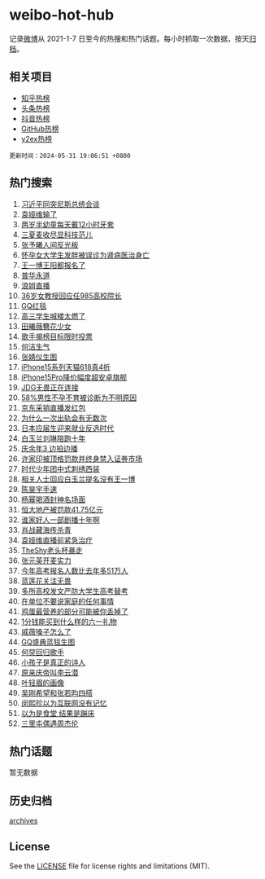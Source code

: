 # weibo-hot-hub

记录[微博](https://www.weibo.com)从 2021-1-7 日至今的热搜和热门话题。每小时抓取一次数据，按天[归档](archives)。

## 相关项目

- [知乎热榜](https://github.com/lonnyzhang423/zhihu-hot-hub)
- [头条热榜](https://github.com/lonnyzhang423/toutiao-hot-hub)
- [抖音热榜](https://github.com/lonnyzhang423/douyin-hot-hub)
- [GitHub热榜](https://github.com/lonnyzhang423/github-hot-hub)
- [v2ex热榜](https://github.com/lonnyzhang423/v2ex-hot-hub)


`更新时间：2024-05-31 19:06:51 +0800`

## 热门搜索

1. [习近平同突尼斯总统会谈](https://m.weibo.cn/search?containerid=100103type%3D1%26t%3D10%26q%3D%23%E4%B9%A0%E8%BF%91%E5%B9%B3%E5%90%8C%E7%AA%81%E5%B0%BC%E6%96%AF%E6%80%BB%E7%BB%9F%E4%BC%9A%E8%B0%88%23&stream_entry_id=51&isnewpage=1&extparam=seat%3D1%26dgr%3D0%26filter_type%3Drealtimehot%26stream_entry_id%3D51%26c_type%3D51%26pos%3D0%26q%3D%2523%25E4%25B9%25A0%25E8%25BF%2591%25E5%25B9%25B3%25E5%2590%258C%25E7%25AA%2581%25E5%25B0%25BC%25E6%2596%25AF%25E6%2580%25BB%25E7%25BB%259F%25E4%25BC%259A%25E8%25B0%2588%2523%26cate%3D10103%26display_time%3D1717153610%26pre_seqid%3D171715361079003455216)
1. [袁娅维输了](https://m.weibo.cn/search?containerid=100103type%3D1%26t%3D10%26q%3D%E8%A2%81%E5%A8%85%E7%BB%B4%E8%BE%93%E4%BA%86&stream_entry_id=31&isnewpage=1&extparam=seat%3D1%26filter_type%3Drealtimehot%26c_type%3D31%26lcate%3D5001%26cate%3D5001%26band_rank%3D1%26q%3D%25E8%25A2%2581%25E5%25A8%2585%25E7%25BB%25B4%25E8%25BE%2593%25E4%25BA%2586%26stream_entry_id%3D31%26pos%3D0%26realpos%3D1%26dgr%3D0%26flag%3D1%26display_time%3D1717153610%26pre_seqid%3D171715361079003455216)
1. [两岁半幼童每天戴12小时牙套](https://m.weibo.cn/search?containerid=100103type%3D1%26t%3D10%26q%3D%23%E4%B8%A4%E5%B2%81%E5%8D%8A%E5%B9%BC%E7%AB%A5%E6%AF%8F%E5%A4%A9%E6%88%B412%E5%B0%8F%E6%97%B6%E7%89%99%E5%A5%97%23&stream_entry_id=31&isnewpage=1&extparam=seat%3D1%26filter_type%3Drealtimehot%26c_type%3D31%26lcate%3D5001%26cate%3D5001%26band_rank%3D2%26q%3D%2523%25E4%25B8%25A4%25E5%25B2%2581%25E5%258D%258A%25E5%25B9%25BC%25E7%25AB%25A5%25E6%25AF%258F%25E5%25A4%25A9%25E6%2588%25B412%25E5%25B0%258F%25E6%2597%25B6%25E7%2589%2599%25E5%25A5%2597%2523%26stream_entry_id%3D31%26pos%3D1%26realpos%3D2%26dgr%3D0%26flag%3D2%26display_time%3D1717153610%26pre_seqid%3D171715361079003455216)
1. [三夏麦收尽显科技范儿](https://m.weibo.cn/search?containerid=100103type%3D1%26t%3D10%26q%3D%23%E4%B8%89%E5%A4%8F%E9%BA%A6%E6%94%B6%E5%B0%BD%E6%98%BE%E7%A7%91%E6%8A%80%E8%8C%83%E5%84%BF%23&stream_entry_id=31&isnewpage=1&extparam=seat%3D1%26filter_type%3Drealtimehot%26c_type%3D31%26lcate%3D5001%26cate%3D5001%26band_rank%3D3%26q%3D%2523%25E4%25B8%2589%25E5%25A4%258F%25E9%25BA%25A6%25E6%2594%25B6%25E5%25B0%25BD%25E6%2598%25BE%25E7%25A7%2591%25E6%258A%2580%25E8%258C%2583%25E5%2584%25BF%2523%26stream_entry_id%3D31%26pos%3D2%26realpos%3D3%26dgr%3D0%26flag%3D0%26display_time%3D1717153610%26pre_seqid%3D171715361079003455216)
1. [张予曦人间反光板](https://m.weibo.cn/search?containerid=100103type%3D1%26t%3D10%26q%3D%23%E5%BC%A0%E4%BA%88%E6%9B%A6%E4%BA%BA%E9%97%B4%E5%8F%8D%E5%85%89%E6%9D%BF%23&stream_entry_id=31&isnewpage=1&extparam=seat%3D1%26is_ad_pos%3D1%26c_type%3D31%26lcate%3D5001%26cate%3D5001%26band_rank%3D4%26dgr%3D0%26q%3D%2523%25E5%25BC%25A0%25E4%25BA%2588%25E6%259B%25A6%25E4%25BA%25BA%25E9%2597%25B4%25E5%258F%258D%25E5%2585%2589%25E6%259D%25BF%2523%26stream_entry_id%3D31%26pos%3D3%26adid%3D240051%26filter_type%3Drealtimehot%26topic_ad%3D1%26display_time%3D1717153610%26pre_seqid%3D171715361079003455216)
1. [怀孕女大学生发胖被误诊为肾病医治身亡](https://m.weibo.cn/search?containerid=100103type%3D1%26t%3D10%26q%3D%23%E6%80%80%E5%AD%95%E5%A5%B3%E5%A4%A7%E5%AD%A6%E7%94%9F%E5%8F%91%E8%83%96%E8%A2%AB%E8%AF%AF%E8%AF%8A%E4%B8%BA%E8%82%BE%E7%97%85%E5%8C%BB%E6%B2%BB%E8%BA%AB%E4%BA%A1%23&stream_entry_id=31&isnewpage=1&extparam=seat%3D1%26filter_type%3Drealtimehot%26c_type%3D31%26lcate%3D5001%26cate%3D5001%26band_rank%3D4%26q%3D%2523%25E6%2580%2580%25E5%25AD%2595%25E5%25A5%25B3%25E5%25A4%25A7%25E5%25AD%25A6%25E7%2594%259F%25E5%258F%2591%25E8%2583%2596%25E8%25A2%25AB%25E8%25AF%25AF%25E8%25AF%258A%25E4%25B8%25BA%25E8%2582%25BE%25E7%2597%2585%25E5%258C%25BB%25E6%25B2%25BB%25E8%25BA%25AB%25E4%25BA%25A1%2523%26stream_entry_id%3D31%26pos%3D4%26realpos%3D4%26dgr%3D0%26flag%3D1%26display_time%3D1717153610%26pre_seqid%3D171715361079003455216)
1. [王一博王阳都报名了](https://m.weibo.cn/search?containerid=100103type%3D1%26t%3D10%26q%3D%23%E7%8E%8B%E4%B8%80%E5%8D%9A%E7%8E%8B%E9%98%B3%E9%83%BD%E6%8A%A5%E5%90%8D%E4%BA%86%23&stream_entry_id=31&isnewpage=1&extparam=seat%3D1%26filter_type%3Drealtimehot%26c_type%3D31%26lcate%3D5001%26cate%3D5001%26band_rank%3D5%26q%3D%2523%25E7%258E%258B%25E4%25B8%2580%25E5%258D%259A%25E7%258E%258B%25E9%2598%25B3%25E9%2583%25BD%25E6%258A%25A5%25E5%2590%258D%25E4%25BA%2586%2523%26stream_entry_id%3D31%26pos%3D5%26realpos%3D5%26dgr%3D0%26flag%3D2%26display_time%3D1717153610%26pre_seqid%3D171715361079003455216)
1. [普华永道](https://m.weibo.cn/search?containerid=100103type%3D1%26t%3D10%26q%3D%E6%99%AE%E5%8D%8E%E6%B0%B8%E9%81%93&stream_entry_id=31&isnewpage=1&extparam=seat%3D1%26filter_type%3Drealtimehot%26c_type%3D31%26lcate%3D5001%26cate%3D5001%26band_rank%3D6%26q%3D%25E6%2599%25AE%25E5%258D%258E%25E6%25B0%25B8%25E9%2581%2593%26stream_entry_id%3D31%26pos%3D6%26realpos%3D6%26dgr%3D0%26flag%3D1%26display_time%3D1717153610%26pre_seqid%3D171715361079003455216)
1. [浪姐直播](https://m.weibo.cn/search?containerid=100103type%3D1%26t%3D10%26q%3D%E6%B5%AA%E5%A7%90%E7%9B%B4%E6%92%AD&stream_entry_id=31&isnewpage=1&extparam=seat%3D1%26filter_type%3Drealtimehot%26c_type%3D31%26lcate%3D5001%26cate%3D5001%26band_rank%3D7%26q%3D%25E6%25B5%25AA%25E5%25A7%2590%25E7%259B%25B4%25E6%2592%25AD%26stream_entry_id%3D31%26pos%3D7%26realpos%3D7%26dgr%3D0%26flag%3D1%26display_time%3D1717153610%26pre_seqid%3D171715361079003455216)
1. [36岁女教授回应任985高校院长](https://m.weibo.cn/search?containerid=100103type%3D1%26t%3D10%26q%3D%2336%E5%B2%81%E5%A5%B3%E6%95%99%E6%8E%88%E5%9B%9E%E5%BA%94%E4%BB%BB985%E9%AB%98%E6%A0%A1%E9%99%A2%E9%95%BF%23&stream_entry_id=31&isnewpage=1&extparam=seat%3D1%26filter_type%3Drealtimehot%26c_type%3D31%26lcate%3D5001%26cate%3D5001%26band_rank%3D8%26q%3D%252336%25E5%25B2%2581%25E5%25A5%25B3%25E6%2595%2599%25E6%258E%2588%25E5%259B%259E%25E5%25BA%2594%25E4%25BB%25BB985%25E9%25AB%2598%25E6%25A0%25A1%25E9%2599%25A2%25E9%2595%25BF%2523%26stream_entry_id%3D31%26pos%3D8%26realpos%3D8%26dgr%3D0%26flag%3D1%26display_time%3D1717153610%26pre_seqid%3D171715361079003455216)
1. [GQ红毯](https://m.weibo.cn/search?containerid=100103type%3D1%26t%3D10%26q%3D%23GQ%E7%BA%A2%E6%AF%AF%23&stream_entry_id=31&isnewpage=1&extparam=seat%3D1%26filter_type%3Drealtimehot%26c_type%3D31%26lcate%3D5001%26cate%3D5001%26band_rank%3D9%26q%3D%2523GQ%25E7%25BA%25A2%25E6%25AF%25AF%2523%26stream_entry_id%3D31%26pos%3D9%26realpos%3D9%26dgr%3D0%26flag%3D2%26display_time%3D1717153610%26pre_seqid%3D171715361079003455216)
1. [高三学生喊楼太燃了](https://m.weibo.cn/search?containerid=100103type%3D1%26t%3D10%26q%3D%23%E9%AB%98%E4%B8%89%E5%AD%A6%E7%94%9F%E5%96%8A%E6%A5%BC%E5%A4%AA%E7%87%83%E4%BA%86%23&stream_entry_id=31&isnewpage=1&extparam=seat%3D1%26filter_type%3Drealtimehot%26c_type%3D31%26lcate%3D5001%26cate%3D5001%26band_rank%3D10%26q%3D%2523%25E9%25AB%2598%25E4%25B8%2589%25E5%25AD%25A6%25E7%2594%259F%25E5%2596%258A%25E6%25A5%25BC%25E5%25A4%25AA%25E7%2587%2583%25E4%25BA%2586%2523%26stream_entry_id%3D31%26pos%3D10%26realpos%3D10%26dgr%3D0%26flag%3D32768%26display_time%3D1717153610%26pre_seqid%3D171715361079003455216)
1. [田曦薇簪花少女](https://m.weibo.cn/search?containerid=100103type%3D1%26t%3D10%26q%3D%23%E7%94%B0%E6%9B%A6%E8%96%87%E7%B0%AA%E8%8A%B1%E5%B0%91%E5%A5%B3%23&stream_entry_id=31&isnewpage=1&extparam=seat%3D1%26filter_type%3Drealtimehot%26c_type%3D31%26lcate%3D5001%26cate%3D5001%26band_rank%3D11%26q%3D%2523%25E7%2594%25B0%25E6%259B%25A6%25E8%2596%2587%25E7%25B0%25AA%25E8%258A%25B1%25E5%25B0%2591%25E5%25A5%25B3%2523%26stream_entry_id%3D31%26pos%3D11%26realpos%3D11%26dgr%3D0%26flag%3D1%26display_time%3D1717153610%26pre_seqid%3D171715361079003455216)
1. [歌手揭榜目标限时投票](https://m.weibo.cn/search?containerid=100103type%3D1%26t%3D10%26q%3D%23%E6%AD%8C%E6%89%8B%E6%8F%AD%E6%A6%9C%E7%9B%AE%E6%A0%87%E9%99%90%E6%97%B6%E6%8A%95%E7%A5%A8%23&stream_entry_id=31&isnewpage=1&extparam=seat%3D1%26filter_type%3Drealtimehot%26c_type%3D31%26lcate%3D5001%26cate%3D5001%26band_rank%3D12%26q%3D%2523%25E6%25AD%258C%25E6%2589%258B%25E6%258F%25AD%25E6%25A6%259C%25E7%259B%25AE%25E6%25A0%2587%25E9%2599%2590%25E6%2597%25B6%25E6%258A%2595%25E7%25A5%25A8%2523%26stream_entry_id%3D31%26pos%3D12%26realpos%3D12%26dgr%3D0%26flag%3D1%26display_time%3D1717153610%26pre_seqid%3D171715361079003455216)
1. [何洁生气](https://m.weibo.cn/search?containerid=100103type%3D1%26t%3D10%26q%3D%E4%BD%95%E6%B4%81%E7%94%9F%E6%B0%94&stream_entry_id=31&isnewpage=1&extparam=seat%3D1%26filter_type%3Drealtimehot%26c_type%3D31%26lcate%3D5001%26cate%3D5001%26band_rank%3D13%26q%3D%25E4%25BD%2595%25E6%25B4%2581%25E7%2594%259F%25E6%25B0%2594%26stream_entry_id%3D31%26pos%3D13%26realpos%3D13%26dgr%3D0%26flag%3D0%26display_time%3D1717153610%26pre_seqid%3D171715361079003455216)
1. [张婧仪生图](https://m.weibo.cn/search?containerid=100103type%3D1%26t%3D10%26q%3D%E5%BC%A0%E5%A9%A7%E4%BB%AA%E7%94%9F%E5%9B%BE&stream_entry_id=31&isnewpage=1&extparam=seat%3D1%26filter_type%3Drealtimehot%26c_type%3D31%26lcate%3D5001%26cate%3D5001%26band_rank%3D14%26q%3D%25E5%25BC%25A0%25E5%25A9%25A7%25E4%25BB%25AA%25E7%2594%259F%25E5%259B%25BE%26stream_entry_id%3D31%26pos%3D14%26realpos%3D14%26dgr%3D0%26flag%3D1%26display_time%3D1717153610%26pre_seqid%3D171715361079003455216)
1. [iPhone15系列天猫618真4折](https://m.weibo.cn/search?containerid=100103type%3D1%26t%3D10%26q%3D%23iPhone15%E7%B3%BB%E5%88%97%E5%A4%A9%E7%8C%AB618%E7%9C%9F4%E6%8A%98%23&stream_entry_id=31&isnewpage=1&extparam=seat%3D1%26filter_type%3Drealtimehot%26c_type%3D31%26lcate%3D5001%26cate%3D5001%26band_rank%3D15%26realpos%3D15%26q%3D%2523iPhone15%25E7%25B3%25BB%25E5%2588%2597%25E5%25A4%25A9%25E7%258C%25AB618%25E7%259C%259F4%25E6%258A%2598%2523%26stream_entry_id%3D31%26pos%3D15%26adid%3D240269%26dgr%3D0%26flag%3D0%26display_time%3D1717153610%26pre_seqid%3D171715361079003455216)
1. [iPhone15Pro降价幅度超安卓旗舰](https://m.weibo.cn/search?containerid=100103type%3D1%26t%3D10%26q%3D%23iPhone15Pro%E9%99%8D%E4%BB%B7%E5%B9%85%E5%BA%A6%E8%B6%85%E5%AE%89%E5%8D%93%E6%97%97%E8%88%B0%23&stream_entry_id=31&isnewpage=1&extparam=seat%3D1%26filter_type%3Drealtimehot%26c_type%3D31%26lcate%3D5001%26cate%3D5001%26band_rank%3D16%26q%3D%2523iPhone15Pro%25E9%2599%258D%25E4%25BB%25B7%25E5%25B9%2585%25E5%25BA%25A6%25E8%25B6%2585%25E5%25AE%2589%25E5%258D%2593%25E6%2597%2597%25E8%2588%25B0%2523%26stream_entry_id%3D31%26pos%3D16%26realpos%3D16%26dgr%3D0%26flag%3D0%26display_time%3D1717153610%26pre_seqid%3D171715361079003455216)
1. [JDG无畏正在连接](https://m.weibo.cn/search?containerid=100103type%3D1%26t%3D10%26q%3D%23JDG%E6%97%A0%E7%95%8F%E6%AD%A3%E5%9C%A8%E8%BF%9E%E6%8E%A5%23&stream_entry_id=31&isnewpage=1&extparam=seat%3D1%26filter_type%3Drealtimehot%26c_type%3D31%26lcate%3D5001%26cate%3D5001%26band_rank%3D17%26q%3D%2523JDG%25E6%2597%25A0%25E7%2595%258F%25E6%25AD%25A3%25E5%259C%25A8%25E8%25BF%259E%25E6%258E%25A5%2523%26stream_entry_id%3D31%26pos%3D17%26realpos%3D17%26dgr%3D0%26flag%3D1%26display_time%3D1717153610%26pre_seqid%3D171715361079003455216)
1. [58%男性不孕不育被诊断为不明原因](https://m.weibo.cn/search?containerid=100103type%3D1%26t%3D10%26q%3D%2358%25%E7%94%B7%E6%80%A7%E4%B8%8D%E5%AD%95%E4%B8%8D%E8%82%B2%E8%A2%AB%E8%AF%8A%E6%96%AD%E4%B8%BA%E4%B8%8D%E6%98%8E%E5%8E%9F%E5%9B%A0%23&stream_entry_id=31&isnewpage=1&extparam=seat%3D1%26filter_type%3Drealtimehot%26c_type%3D31%26lcate%3D5001%26cate%3D5001%26band_rank%3D18%26q%3D%252358%2525%25E7%2594%25B7%25E6%2580%25A7%25E4%25B8%258D%25E5%25AD%2595%25E4%25B8%258D%25E8%2582%25B2%25E8%25A2%25AB%25E8%25AF%258A%25E6%2596%25AD%25E4%25B8%25BA%25E4%25B8%258D%25E6%2598%258E%25E5%258E%259F%25E5%259B%25A0%2523%26stream_entry_id%3D31%26pos%3D18%26realpos%3D18%26dgr%3D0%26flag%3D2%26display_time%3D1717153610%26pre_seqid%3D171715361079003455216)
1. [京东采销直播发红包](https://m.weibo.cn/search?containerid=100103type%3D1%26t%3D10%26q%3D%23%E4%BA%AC%E4%B8%9C%E9%87%87%E9%94%80%E7%9B%B4%E6%92%AD%E5%8F%91%E7%BA%A2%E5%8C%85%23&stream_entry_id=31&isnewpage=1&extparam=seat%3D1%26filter_type%3Drealtimehot%26c_type%3D31%26lcate%3D5001%26cate%3D5001%26band_rank%3D19%26realpos%3D19%26q%3D%2523%25E4%25BA%25AC%25E4%25B8%259C%25E9%2587%2587%25E9%2594%2580%25E7%259B%25B4%25E6%2592%25AD%25E5%258F%2591%25E7%25BA%25A2%25E5%258C%2585%2523%26stream_entry_id%3D31%26pos%3D19%26adid%3D240149%26dgr%3D0%26flag%3D0%26display_time%3D1717153610%26pre_seqid%3D171715361079003455216)
1. [为什么一次出轨会有无数次](https://m.weibo.cn/search?containerid=100103type%3D1%26t%3D10%26q%3D%E4%B8%BA%E4%BB%80%E4%B9%88%E4%B8%80%E6%AC%A1%E5%87%BA%E8%BD%A8%E4%BC%9A%E6%9C%89%E6%97%A0%E6%95%B0%E6%AC%A1&stream_entry_id=31&isnewpage=1&extparam=seat%3D1%26filter_type%3Drealtimehot%26c_type%3D31%26lcate%3D5001%26cate%3D5001%26band_rank%3D20%26q%3D%25E4%25B8%25BA%25E4%25BB%2580%25E4%25B9%2588%25E4%25B8%2580%25E6%25AC%25A1%25E5%2587%25BA%25E8%25BD%25A8%25E4%25BC%259A%25E6%259C%2589%25E6%2597%25A0%25E6%2595%25B0%25E6%25AC%25A1%26stream_entry_id%3D31%26pos%3D20%26realpos%3D20%26dgr%3D0%26flag%3D2%26display_time%3D1717153610%26pre_seqid%3D171715361079003455216)
1. [日本应届生迎来就业反选时代](https://m.weibo.cn/search?containerid=100103type%3D1%26t%3D10%26q%3D%23%E6%97%A5%E6%9C%AC%E5%BA%94%E5%B1%8A%E7%94%9F%E8%BF%8E%E6%9D%A5%E5%B0%B1%E4%B8%9A%E5%8F%8D%E9%80%89%E6%97%B6%E4%BB%A3%23&stream_entry_id=31&isnewpage=1&extparam=seat%3D1%26filter_type%3Drealtimehot%26c_type%3D31%26lcate%3D5001%26cate%3D5001%26band_rank%3D21%26q%3D%2523%25E6%2597%25A5%25E6%259C%25AC%25E5%25BA%2594%25E5%25B1%258A%25E7%2594%259F%25E8%25BF%258E%25E6%259D%25A5%25E5%25B0%25B1%25E4%25B8%259A%25E5%258F%258D%25E9%2580%2589%25E6%2597%25B6%25E4%25BB%25A3%2523%26stream_entry_id%3D31%26pos%3D21%26realpos%3D21%26dgr%3D0%26flag%3D2%26display_time%3D1717153610%26pre_seqid%3D171715361079003455216)
1. [白玉兰刘琳陪跑十年](https://m.weibo.cn/search?containerid=100103type%3D1%26t%3D10%26q%3D%E7%99%BD%E7%8E%89%E5%85%B0%E5%88%98%E7%90%B3%E9%99%AA%E8%B7%91%E5%8D%81%E5%B9%B4&stream_entry_id=31&isnewpage=1&extparam=seat%3D1%26filter_type%3Drealtimehot%26c_type%3D31%26lcate%3D5001%26cate%3D5001%26band_rank%3D22%26q%3D%25E7%2599%25BD%25E7%258E%2589%25E5%2585%25B0%25E5%2588%2598%25E7%2590%25B3%25E9%2599%25AA%25E8%25B7%2591%25E5%258D%2581%25E5%25B9%25B4%26stream_entry_id%3D31%26pos%3D22%26realpos%3D22%26dgr%3D0%26flag%3D0%26display_time%3D1717153610%26pre_seqid%3D171715361079003455216)
1. [庆余年3 边拍边播](https://m.weibo.cn/search?containerid=100103type%3D1%26t%3D10%26q%3D%E5%BA%86%E4%BD%99%E5%B9%B43+%E8%BE%B9%E6%8B%8D%E8%BE%B9%E6%92%AD&stream_entry_id=31&isnewpage=1&extparam=seat%3D1%26filter_type%3Drealtimehot%26c_type%3D31%26lcate%3D5001%26cate%3D5001%26band_rank%3D23%26q%3D%25E5%25BA%2586%25E4%25BD%2599%25E5%25B9%25B43%2520%25E8%25BE%25B9%25E6%258B%258D%25E8%25BE%25B9%25E6%2592%25AD%26stream_entry_id%3D31%26pos%3D23%26realpos%3D23%26dgr%3D0%26flag%3D2%26display_time%3D1717153610%26pre_seqid%3D171715361079003455216)
1. [许家印被顶格罚款并终身禁入证券市场](https://m.weibo.cn/search?containerid=100103type%3D1%26t%3D10%26q%3D%23%E8%AE%B8%E5%AE%B6%E5%8D%B0%E8%A2%AB%E9%A1%B6%E6%A0%BC%E7%BD%9A%E6%AC%BE%E5%B9%B6%E7%BB%88%E8%BA%AB%E7%A6%81%E5%85%A5%E8%AF%81%E5%88%B8%E5%B8%82%E5%9C%BA%23&stream_entry_id=31&isnewpage=1&extparam=seat%3D1%26filter_type%3Drealtimehot%26c_type%3D31%26lcate%3D5001%26cate%3D5001%26band_rank%3D24%26q%3D%2523%25E8%25AE%25B8%25E5%25AE%25B6%25E5%258D%25B0%25E8%25A2%25AB%25E9%25A1%25B6%25E6%25A0%25BC%25E7%25BD%259A%25E6%25AC%25BE%25E5%25B9%25B6%25E7%25BB%2588%25E8%25BA%25AB%25E7%25A6%2581%25E5%2585%25A5%25E8%25AF%2581%25E5%2588%25B8%25E5%25B8%2582%25E5%259C%25BA%2523%26stream_entry_id%3D31%26pos%3D24%26realpos%3D24%26dgr%3D0%26flag%3D0%26display_time%3D1717153610%26pre_seqid%3D171715361079003455216)
1. [时代少年团中式刺绣西装](https://m.weibo.cn/search?containerid=100103type%3D1%26t%3D10%26q%3D%23%E6%97%B6%E4%BB%A3%E5%B0%91%E5%B9%B4%E5%9B%A2%E4%B8%AD%E5%BC%8F%E5%88%BA%E7%BB%A3%E8%A5%BF%E8%A3%85%23&stream_entry_id=31&isnewpage=1&extparam=seat%3D1%26filter_type%3Drealtimehot%26c_type%3D31%26lcate%3D5001%26cate%3D5001%26band_rank%3D25%26q%3D%2523%25E6%2597%25B6%25E4%25BB%25A3%25E5%25B0%2591%25E5%25B9%25B4%25E5%259B%25A2%25E4%25B8%25AD%25E5%25BC%258F%25E5%2588%25BA%25E7%25BB%25A3%25E8%25A5%25BF%25E8%25A3%2585%2523%26stream_entry_id%3D31%26pos%3D25%26realpos%3D25%26dgr%3D0%26flag%3D1%26display_time%3D1717153610%26pre_seqid%3D171715361079003455216)
1. [相关人士回应白玉兰提名没有王一博](https://m.weibo.cn/search?containerid=100103type%3D1%26t%3D10%26q%3D%23%E7%9B%B8%E5%85%B3%E4%BA%BA%E5%A3%AB%E5%9B%9E%E5%BA%94%E7%99%BD%E7%8E%89%E5%85%B0%E6%8F%90%E5%90%8D%E6%B2%A1%E6%9C%89%E7%8E%8B%E4%B8%80%E5%8D%9A%23&stream_entry_id=31&isnewpage=1&extparam=seat%3D1%26filter_type%3Drealtimehot%26c_type%3D31%26lcate%3D5001%26cate%3D5001%26band_rank%3D26%26q%3D%2523%25E7%259B%25B8%25E5%2585%25B3%25E4%25BA%25BA%25E5%25A3%25AB%25E5%259B%259E%25E5%25BA%2594%25E7%2599%25BD%25E7%258E%2589%25E5%2585%25B0%25E6%258F%2590%25E5%2590%258D%25E6%25B2%25A1%25E6%259C%2589%25E7%258E%258B%25E4%25B8%2580%25E5%258D%259A%2523%26stream_entry_id%3D31%26pos%3D26%26realpos%3D26%26dgr%3D0%26flag%3D1%26display_time%3D1717153610%26pre_seqid%3D171715361079003455216)
1. [陈昊宇手速](https://m.weibo.cn/search?containerid=100103type%3D1%26t%3D10%26q%3D%23%E9%99%88%E6%98%8A%E5%AE%87%E6%89%8B%E9%80%9F%23&stream_entry_id=31&isnewpage=1&extparam=seat%3D1%26filter_type%3Drealtimehot%26c_type%3D31%26lcate%3D5001%26cate%3D5001%26band_rank%3D27%26q%3D%2523%25E9%2599%2588%25E6%2598%258A%25E5%25AE%2587%25E6%2589%258B%25E9%2580%259F%2523%26stream_entry_id%3D31%26pos%3D27%26realpos%3D27%26dgr%3D0%26flag%3D0%26display_time%3D1717153610%26pre_seqid%3D171715361079003455216)
1. [杨幂喝酒封神名场面](https://m.weibo.cn/search?containerid=100103type%3D1%26t%3D10%26q%3D%23%E6%9D%A8%E5%B9%82%E5%96%9D%E9%85%92%E5%B0%81%E7%A5%9E%E5%90%8D%E5%9C%BA%E9%9D%A2%23&stream_entry_id=31&isnewpage=1&extparam=seat%3D1%26filter_type%3Drealtimehot%26c_type%3D31%26lcate%3D5001%26cate%3D5001%26band_rank%3D28%26q%3D%2523%25E6%259D%25A8%25E5%25B9%2582%25E5%2596%259D%25E9%2585%2592%25E5%25B0%2581%25E7%25A5%259E%25E5%2590%258D%25E5%259C%25BA%25E9%259D%25A2%2523%26stream_entry_id%3D31%26pos%3D28%26realpos%3D28%26dgr%3D0%26flag%3D1%26display_time%3D1717153610%26pre_seqid%3D171715361079003455216)
1. [恒大地产被罚款41.75亿元](https://m.weibo.cn/search?containerid=100103type%3D1%26t%3D10%26q%3D%23%E6%81%92%E5%A4%A7%E5%9C%B0%E4%BA%A7%E8%A2%AB%E7%BD%9A%E6%AC%BE41.75%E4%BA%BF%E5%85%83%23&stream_entry_id=31&isnewpage=1&extparam=seat%3D1%26filter_type%3Drealtimehot%26c_type%3D31%26lcate%3D5001%26cate%3D5001%26band_rank%3D29%26q%3D%2523%25E6%2581%2592%25E5%25A4%25A7%25E5%259C%25B0%25E4%25BA%25A7%25E8%25A2%25AB%25E7%25BD%259A%25E6%25AC%25BE41.75%25E4%25BA%25BF%25E5%2585%2583%2523%26stream_entry_id%3D31%26pos%3D29%26realpos%3D29%26dgr%3D0%26flag%3D0%26display_time%3D1717153610%26pre_seqid%3D171715361079003455216)
1. [谁家好人一部剧播十年啊](https://m.weibo.cn/search?containerid=100103type%3D1%26t%3D10%26q%3D%23%E8%B0%81%E5%AE%B6%E5%A5%BD%E4%BA%BA%E4%B8%80%E9%83%A8%E5%89%A7%E6%92%AD%E5%8D%81%E5%B9%B4%E5%95%8A%23&stream_entry_id=31&isnewpage=1&extparam=seat%3D1%26filter_type%3Drealtimehot%26c_type%3D31%26lcate%3D5001%26cate%3D5001%26band_rank%3D30%26q%3D%2523%25E8%25B0%2581%25E5%25AE%25B6%25E5%25A5%25BD%25E4%25BA%25BA%25E4%25B8%2580%25E9%2583%25A8%25E5%2589%25A7%25E6%2592%25AD%25E5%258D%2581%25E5%25B9%25B4%25E5%2595%258A%2523%26stream_entry_id%3D31%26pos%3D30%26realpos%3D30%26dgr%3D0%26flag%3D0%26display_time%3D1717153610%26pre_seqid%3D171715361079003455216)
1. [肖战藏海传杀青](https://m.weibo.cn/search?containerid=100103type%3D1%26t%3D10%26q%3D%E8%82%96%E6%88%98%E8%97%8F%E6%B5%B7%E4%BC%A0%E6%9D%80%E9%9D%92&stream_entry_id=31&isnewpage=1&extparam=seat%3D1%26filter_type%3Drealtimehot%26c_type%3D31%26lcate%3D5001%26cate%3D5001%26band_rank%3D31%26q%3D%25E8%2582%2596%25E6%2588%2598%25E8%2597%258F%25E6%25B5%25B7%25E4%25BC%25A0%25E6%259D%2580%25E9%259D%2592%26stream_entry_id%3D31%26pos%3D31%26realpos%3D31%26dgr%3D0%26flag%3D0%26display_time%3D1717153610%26pre_seqid%3D171715361079003455216)
1. [袁娅维直播前紧急治疗](https://m.weibo.cn/search?containerid=100103type%3D1%26t%3D10%26q%3D%23%E8%A2%81%E5%A8%85%E7%BB%B4%E7%9B%B4%E6%92%AD%E5%89%8D%E7%B4%A7%E6%80%A5%E6%B2%BB%E7%96%97%23&stream_entry_id=31&isnewpage=1&extparam=seat%3D1%26filter_type%3Drealtimehot%26c_type%3D31%26lcate%3D5001%26cate%3D5001%26band_rank%3D32%26q%3D%2523%25E8%25A2%2581%25E5%25A8%2585%25E7%25BB%25B4%25E7%259B%25B4%25E6%2592%25AD%25E5%2589%258D%25E7%25B4%25A7%25E6%2580%25A5%25E6%25B2%25BB%25E7%2596%2597%2523%26stream_entry_id%3D31%26pos%3D32%26realpos%3D32%26dgr%3D0%26flag%3D1%26display_time%3D1717153610%26pre_seqid%3D171715361079003455216)
1. [TheShy老头杯暴走](https://m.weibo.cn/search?containerid=100103type%3D1%26t%3D10%26q%3D%23TheShy%E8%80%81%E5%A4%B4%E6%9D%AF%E6%9A%B4%E8%B5%B0%23&stream_entry_id=31&isnewpage=1&extparam=seat%3D1%26filter_type%3Drealtimehot%26c_type%3D31%26lcate%3D5001%26cate%3D5001%26band_rank%3D33%26q%3D%2523TheShy%25E8%2580%2581%25E5%25A4%25B4%25E6%259D%25AF%25E6%259A%25B4%25E8%25B5%25B0%2523%26stream_entry_id%3D31%26pos%3D33%26realpos%3D33%26dgr%3D0%26flag%3D1%26display_time%3D1717153610%26pre_seqid%3D171715361079003455216)
1. [张元英开麦实力](https://m.weibo.cn/search?containerid=100103type%3D1%26t%3D10%26q%3D%E5%BC%A0%E5%85%83%E8%8B%B1%E5%BC%80%E9%BA%A6%E5%AE%9E%E5%8A%9B&stream_entry_id=31&isnewpage=1&extparam=seat%3D1%26filter_type%3Drealtimehot%26c_type%3D31%26lcate%3D5001%26cate%3D5001%26band_rank%3D34%26q%3D%25E5%25BC%25A0%25E5%2585%2583%25E8%258B%25B1%25E5%25BC%2580%25E9%25BA%25A6%25E5%25AE%259E%25E5%258A%259B%26stream_entry_id%3D31%26pos%3D34%26realpos%3D34%26dgr%3D0%26flag%3D0%26display_time%3D1717153610%26pre_seqid%3D171715361079003455216)
1. [今年高考报名人数比去年多51万人](https://m.weibo.cn/search?containerid=100103type%3D1%26t%3D10%26q%3D%23%E4%BB%8A%E5%B9%B4%E9%AB%98%E8%80%83%E6%8A%A5%E5%90%8D%E4%BA%BA%E6%95%B0%E6%AF%94%E5%8E%BB%E5%B9%B4%E5%A4%9A51%E4%B8%87%E4%BA%BA%23&stream_entry_id=31&isnewpage=1&extparam=seat%3D1%26filter_type%3Drealtimehot%26c_type%3D31%26lcate%3D5001%26cate%3D5001%26band_rank%3D35%26q%3D%2523%25E4%25BB%258A%25E5%25B9%25B4%25E9%25AB%2598%25E8%2580%2583%25E6%258A%25A5%25E5%2590%258D%25E4%25BA%25BA%25E6%2595%25B0%25E6%25AF%2594%25E5%258E%25BB%25E5%25B9%25B4%25E5%25A4%259A51%25E4%25B8%2587%25E4%25BA%25BA%2523%26stream_entry_id%3D31%26pos%3D35%26realpos%3D35%26dgr%3D0%26flag%3D0%26display_time%3D1717153610%26pre_seqid%3D171715361079003455216)
1. [蓝莲花关注无畏](https://m.weibo.cn/search?containerid=100103type%3D1%26t%3D10%26q%3D%23%E8%93%9D%E8%8E%B2%E8%8A%B1%E5%85%B3%E6%B3%A8%E6%97%A0%E7%95%8F%23&stream_entry_id=31&isnewpage=1&extparam=seat%3D1%26filter_type%3Drealtimehot%26c_type%3D31%26lcate%3D5001%26cate%3D5001%26band_rank%3D36%26q%3D%2523%25E8%2593%259D%25E8%258E%25B2%25E8%258A%25B1%25E5%2585%25B3%25E6%25B3%25A8%25E6%2597%25A0%25E7%2595%258F%2523%26stream_entry_id%3D31%26pos%3D36%26realpos%3D36%26dgr%3D0%26flag%3D1%26display_time%3D1717153610%26pre_seqid%3D171715361079003455216)
1. [多所高校发文严防大学生高考替考](https://m.weibo.cn/search?containerid=100103type%3D1%26t%3D10%26q%3D%23%E5%A4%9A%E6%89%80%E9%AB%98%E6%A0%A1%E5%8F%91%E6%96%87%E4%B8%A5%E9%98%B2%E5%A4%A7%E5%AD%A6%E7%94%9F%E9%AB%98%E8%80%83%E6%9B%BF%E8%80%83%23&stream_entry_id=31&isnewpage=1&extparam=seat%3D1%26filter_type%3Drealtimehot%26c_type%3D31%26lcate%3D5001%26cate%3D5001%26band_rank%3D37%26q%3D%2523%25E5%25A4%259A%25E6%2589%2580%25E9%25AB%2598%25E6%25A0%25A1%25E5%258F%2591%25E6%2596%2587%25E4%25B8%25A5%25E9%2598%25B2%25E5%25A4%25A7%25E5%25AD%25A6%25E7%2594%259F%25E9%25AB%2598%25E8%2580%2583%25E6%259B%25BF%25E8%2580%2583%2523%26stream_entry_id%3D31%26pos%3D37%26realpos%3D37%26dgr%3D0%26flag%3D1%26display_time%3D1717153610%26pre_seqid%3D171715361079003455216)
1. [在单位不要说家庭的任何事情](https://m.weibo.cn/search?containerid=100103type%3D1%26t%3D10%26q%3D%23%E5%9C%A8%E5%8D%95%E4%BD%8D%E4%B8%8D%E8%A6%81%E8%AF%B4%E5%AE%B6%E5%BA%AD%E7%9A%84%E4%BB%BB%E4%BD%95%E4%BA%8B%E6%83%85%23&stream_entry_id=31&isnewpage=1&extparam=seat%3D1%26filter_type%3Drealtimehot%26c_type%3D31%26lcate%3D5001%26cate%3D5001%26band_rank%3D38%26q%3D%2523%25E5%259C%25A8%25E5%258D%2595%25E4%25BD%258D%25E4%25B8%258D%25E8%25A6%2581%25E8%25AF%25B4%25E5%25AE%25B6%25E5%25BA%25AD%25E7%259A%2584%25E4%25BB%25BB%25E4%25BD%2595%25E4%25BA%258B%25E6%2583%2585%2523%26stream_entry_id%3D31%26pos%3D38%26realpos%3D38%26dgr%3D0%26flag%3D1%26display_time%3D1717153610%26pre_seqid%3D171715361079003455216)
1. [鸡蛋最营养的部分可能被你丢掉了](https://m.weibo.cn/search?containerid=100103type%3D1%26t%3D10%26q%3D%23%E9%B8%A1%E8%9B%8B%E6%9C%80%E8%90%A5%E5%85%BB%E7%9A%84%E9%83%A8%E5%88%86%E5%8F%AF%E8%83%BD%E8%A2%AB%E4%BD%A0%E4%B8%A2%E6%8E%89%E4%BA%86%23&stream_entry_id=31&isnewpage=1&extparam=seat%3D1%26filter_type%3Drealtimehot%26c_type%3D31%26lcate%3D5001%26cate%3D5001%26band_rank%3D39%26q%3D%2523%25E9%25B8%25A1%25E8%259B%258B%25E6%259C%2580%25E8%2590%25A5%25E5%2585%25BB%25E7%259A%2584%25E9%2583%25A8%25E5%2588%2586%25E5%258F%25AF%25E8%2583%25BD%25E8%25A2%25AB%25E4%25BD%25A0%25E4%25B8%25A2%25E6%258E%2589%25E4%25BA%2586%2523%26stream_entry_id%3D31%26pos%3D39%26realpos%3D39%26dgr%3D0%26flag%3D0%26display_time%3D1717153610%26pre_seqid%3D171715361079003455216)
1. [1分钱能买到什么样的六一礼物](https://m.weibo.cn/search?containerid=100103type%3D1%26t%3D10%26q%3D%231%E5%88%86%E9%92%B1%E8%83%BD%E4%B9%B0%E5%88%B0%E4%BB%80%E4%B9%88%E6%A0%B7%E7%9A%84%E5%85%AD%E4%B8%80%E7%A4%BC%E7%89%A9%23&stream_entry_id=31&isnewpage=1&extparam=seat%3D1%26filter_type%3Drealtimehot%26c_type%3D31%26lcate%3D5001%26cate%3D5001%26band_rank%3D40%26q%3D%25231%25E5%2588%2586%25E9%2592%25B1%25E8%2583%25BD%25E4%25B9%25B0%25E5%2588%25B0%25E4%25BB%2580%25E4%25B9%2588%25E6%25A0%25B7%25E7%259A%2584%25E5%2585%25AD%25E4%25B8%2580%25E7%25A4%25BC%25E7%2589%25A9%2523%26stream_entry_id%3D31%26pos%3D40%26realpos%3D40%26dgr%3D0%26flag%3D1%26display_time%3D1717153610%26pre_seqid%3D171715361079003455216)
1. [戚薇嗓子怎么了](https://m.weibo.cn/search?containerid=100103type%3D1%26t%3D10%26q%3D%23%E6%88%9A%E8%96%87%E5%97%93%E5%AD%90%E6%80%8E%E4%B9%88%E4%BA%86%23&stream_entry_id=31&isnewpage=1&extparam=seat%3D1%26filter_type%3Drealtimehot%26c_type%3D31%26lcate%3D5001%26cate%3D5001%26band_rank%3D41%26q%3D%2523%25E6%2588%259A%25E8%2596%2587%25E5%2597%2593%25E5%25AD%2590%25E6%2580%258E%25E4%25B9%2588%25E4%25BA%2586%2523%26stream_entry_id%3D31%26pos%3D41%26realpos%3D41%26dgr%3D0%26flag%3D1%26display_time%3D1717153610%26pre_seqid%3D171715361079003455216)
1. [GQ盛典蓝毯生图](https://m.weibo.cn/search?containerid=100103type%3D1%26t%3D10%26q%3D%23GQ%E7%9B%9B%E5%85%B8%E8%93%9D%E6%AF%AF%E7%94%9F%E5%9B%BE%23&stream_entry_id=31&isnewpage=1&extparam=seat%3D1%26filter_type%3Drealtimehot%26c_type%3D31%26lcate%3D5001%26cate%3D5001%26band_rank%3D42%26q%3D%2523GQ%25E7%259B%259B%25E5%2585%25B8%25E8%2593%259D%25E6%25AF%25AF%25E7%2594%259F%25E5%259B%25BE%2523%26stream_entry_id%3D31%26pos%3D42%26realpos%3D42%26dgr%3D0%26flag%3D1%26display_time%3D1717153610%26pre_seqid%3D171715361079003455216)
1. [何炅回归歌手](https://m.weibo.cn/search?containerid=100103type%3D1%26t%3D10%26q%3D%23%E4%BD%95%E7%82%85%E5%9B%9E%E5%BD%92%E6%AD%8C%E6%89%8B%23&stream_entry_id=31&isnewpage=1&extparam=seat%3D1%26filter_type%3Drealtimehot%26c_type%3D31%26lcate%3D5001%26cate%3D5001%26band_rank%3D43%26q%3D%2523%25E4%25BD%2595%25E7%2582%2585%25E5%259B%259E%25E5%25BD%2592%25E6%25AD%258C%25E6%2589%258B%2523%26stream_entry_id%3D31%26pos%3D43%26realpos%3D43%26dgr%3D0%26flag%3D0%26display_time%3D1717153610%26pre_seqid%3D171715361079003455216)
1. [小孩子是真正的诗人](https://m.weibo.cn/search?containerid=100103type%3D1%26t%3D10%26q%3D%23%E5%B0%8F%E5%AD%A9%E5%AD%90%E6%98%AF%E7%9C%9F%E6%AD%A3%E7%9A%84%E8%AF%97%E4%BA%BA%23&stream_entry_id=31&isnewpage=1&extparam=seat%3D1%26filter_type%3Drealtimehot%26c_type%3D31%26lcate%3D5001%26cate%3D5001%26band_rank%3D44%26q%3D%2523%25E5%25B0%258F%25E5%25AD%25A9%25E5%25AD%2590%25E6%2598%25AF%25E7%259C%259F%25E6%25AD%25A3%25E7%259A%2584%25E8%25AF%2597%25E4%25BA%25BA%2523%26stream_entry_id%3D31%26pos%3D44%26realpos%3D44%26dgr%3D0%26flag%3D0%26display_time%3D1717153610%26pre_seqid%3D171715361079003455216)
1. [原来庆帝叫李云潜](https://m.weibo.cn/search?containerid=100103type%3D1%26t%3D10%26q%3D%23%E5%8E%9F%E6%9D%A5%E5%BA%86%E5%B8%9D%E5%8F%AB%E6%9D%8E%E4%BA%91%E6%BD%9C%23&stream_entry_id=31&isnewpage=1&extparam=seat%3D1%26filter_type%3Drealtimehot%26c_type%3D31%26lcate%3D5001%26cate%3D5001%26band_rank%3D45%26q%3D%2523%25E5%258E%259F%25E6%259D%25A5%25E5%25BA%2586%25E5%25B8%259D%25E5%258F%25AB%25E6%259D%258E%25E4%25BA%2591%25E6%25BD%259C%2523%26stream_entry_id%3D31%26pos%3D45%26realpos%3D45%26dgr%3D0%26flag%3D0%26display_time%3D1717153610%26pre_seqid%3D171715361079003455216)
1. [叶轻眉的画像](https://m.weibo.cn/search?containerid=100103type%3D1%26t%3D10%26q%3D%23%E5%8F%B6%E8%BD%BB%E7%9C%89%E7%9A%84%E7%94%BB%E5%83%8F%23&stream_entry_id=31&isnewpage=1&extparam=seat%3D1%26filter_type%3Drealtimehot%26c_type%3D31%26lcate%3D5001%26cate%3D5001%26band_rank%3D46%26q%3D%2523%25E5%258F%25B6%25E8%25BD%25BB%25E7%259C%2589%25E7%259A%2584%25E7%2594%25BB%25E5%2583%258F%2523%26stream_entry_id%3D31%26pos%3D46%26realpos%3D46%26dgr%3D0%26flag%3D0%26display_time%3D1717153610%26pre_seqid%3D171715361079003455216)
1. [吴刚希望和张若昀四搭](https://m.weibo.cn/search?containerid=100103type%3D1%26t%3D10%26q%3D%23%E5%90%B4%E5%88%9A%E5%B8%8C%E6%9C%9B%E5%92%8C%E5%BC%A0%E8%8B%A5%E6%98%80%E5%9B%9B%E6%90%AD%23&stream_entry_id=31&isnewpage=1&extparam=seat%3D1%26filter_type%3Drealtimehot%26c_type%3D31%26lcate%3D5001%26cate%3D5001%26band_rank%3D47%26q%3D%2523%25E5%2590%25B4%25E5%2588%259A%25E5%25B8%258C%25E6%259C%259B%25E5%2592%258C%25E5%25BC%25A0%25E8%258B%25A5%25E6%2598%2580%25E5%259B%259B%25E6%2590%25AD%2523%26stream_entry_id%3D31%26pos%3D47%26realpos%3D47%26dgr%3D0%26flag%3D0%26display_time%3D1717153610%26pre_seqid%3D171715361079003455216)
1. [闵熙珍以为互联网没有记忆](https://m.weibo.cn/search?containerid=100103type%3D1%26t%3D10%26q%3D%E9%97%B5%E7%86%99%E7%8F%8D%E4%BB%A5%E4%B8%BA%E4%BA%92%E8%81%94%E7%BD%91%E6%B2%A1%E6%9C%89%E8%AE%B0%E5%BF%86&stream_entry_id=31&isnewpage=1&extparam=seat%3D1%26filter_type%3Drealtimehot%26c_type%3D31%26lcate%3D5001%26cate%3D5001%26band_rank%3D48%26q%3D%25E9%2597%25B5%25E7%2586%2599%25E7%258F%258D%25E4%25BB%25A5%25E4%25B8%25BA%25E4%25BA%2592%25E8%2581%2594%25E7%25BD%2591%25E6%25B2%25A1%25E6%259C%2589%25E8%25AE%25B0%25E5%25BF%2586%26stream_entry_id%3D31%26pos%3D48%26realpos%3D48%26dgr%3D0%26flag%3D1%26display_time%3D1717153610%26pre_seqid%3D171715361079003455216)
1. [以为是食堂 结果是蹦床](https://m.weibo.cn/search?containerid=100103type%3D1%26t%3D10%26q%3D%E4%BB%A5%E4%B8%BA%E6%98%AF%E9%A3%9F%E5%A0%82+%E7%BB%93%E6%9E%9C%E6%98%AF%E8%B9%A6%E5%BA%8A&stream_entry_id=31&isnewpage=1&extparam=seat%3D1%26filter_type%3Drealtimehot%26c_type%3D31%26lcate%3D5001%26cate%3D5001%26band_rank%3D49%26q%3D%25E4%25BB%25A5%25E4%25B8%25BA%25E6%2598%25AF%25E9%25A3%259F%25E5%25A0%2582%2520%25E7%25BB%2593%25E6%259E%259C%25E6%2598%25AF%25E8%25B9%25A6%25E5%25BA%258A%26stream_entry_id%3D31%26pos%3D49%26realpos%3D49%26dgr%3D0%26flag%3D1%26display_time%3D1717153610%26pre_seqid%3D171715361079003455216)
1. [三里屯偶遇周杰伦](https://m.weibo.cn/search?containerid=100103type%3D1%26t%3D10%26q%3D%23%E4%B8%89%E9%87%8C%E5%B1%AF%E5%81%B6%E9%81%87%E5%91%A8%E6%9D%B0%E4%BC%A6%23&stream_entry_id=31&isnewpage=1&extparam=seat%3D1%26filter_type%3Drealtimehot%26c_type%3D31%26lcate%3D5001%26cate%3D5001%26band_rank%3D50%26q%3D%2523%25E4%25B8%2589%25E9%2587%258C%25E5%25B1%25AF%25E5%2581%25B6%25E9%2581%2587%25E5%2591%25A8%25E6%259D%25B0%25E4%25BC%25A6%2523%26stream_entry_id%3D31%26pos%3D50%26realpos%3D50%26dgr%3D0%26flag%3D1%26display_time%3D1717153610%26pre_seqid%3D171715361079003455216)

## 热门话题

暂无数据

## 历史归档

[archives](archives)

## License

See the [LICENSE](LICENSE) file for license rights and limitations (MIT).
